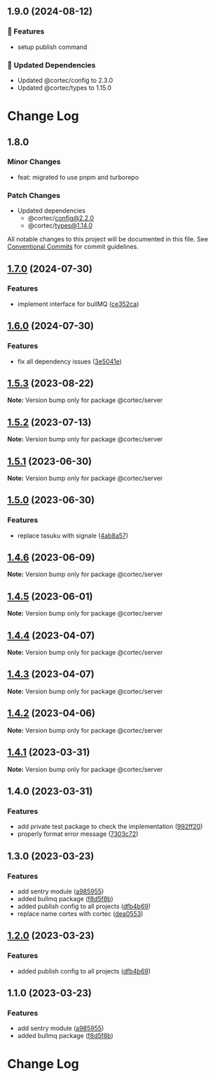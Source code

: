 ## 1.9.0 (2024-08-12)


### 🚀 Features

- setup publish command


### 🧱 Updated Dependencies

- Updated @cortec/config to 2.3.0
- Updated @cortec/types to 1.15.0

# Change Log

## 1.8.0

### Minor Changes

- feat: migrated to use pnpm and turborepo

### Patch Changes

- Updated dependencies
  - @cortec/config@2.2.0
  - @cortec/types@1.14.0

All notable changes to this project will be documented in this file.
See [Conventional Commits](https://conventionalcommits.org) for commit guidelines.

## [1.7.0](https://github.com/saswatds/cortec/compare/@cortec/server@1.6.0...@cortec/server@1.7.0) (2024-07-30)

### Features

- implement interface for bullMQ ([ce352ca](https://github.com/saswatds/cortec/commit/ce352ca8499e112986f0aa86b3398de508e66a6b))

## [1.6.0](https://github.com/saswatds/cortec/compare/@cortec/server@1.5.3...@cortec/server@1.6.0) (2024-07-30)

### Features

- fix all dependency issues ([3e5041e](https://github.com/saswatds/cortec/commit/3e5041e97d6533fc2783718674853faadd4f4ae6))

## [1.5.3](https://github.com/saswatds/cortec/compare/@cortec/server@1.5.2...@cortec/server@1.5.3) (2023-08-22)

**Note:** Version bump only for package @cortec/server

## [1.5.2](https://github.com/saswatds/cortec/compare/@cortec/server@1.5.1...@cortec/server@1.5.2) (2023-07-13)

**Note:** Version bump only for package @cortec/server

## [1.5.1](https://github.com/saswatds/cortec/compare/@cortec/server@1.5.0...@cortec/server@1.5.1) (2023-06-30)

**Note:** Version bump only for package @cortec/server

## [1.5.0](https://github.com/saswatds/cortec/compare/@cortec/server@1.4.6...@cortec/server@1.5.0) (2023-06-30)

### Features

- replace tasuku with signale ([4ab8a57](https://github.com/saswatds/cortec/commit/4ab8a5792e065e9174eff7cda3e0a2596aa2141b))

## [1.4.6](https://github.com/saswatds/cortec/compare/@cortec/server@1.4.5...@cortec/server@1.4.6) (2023-06-09)

**Note:** Version bump only for package @cortec/server

## [1.4.5](https://github.com/saswatds/cortec/compare/@cortec/server@1.4.4...@cortec/server@1.4.5) (2023-06-01)

**Note:** Version bump only for package @cortec/server

## [1.4.4](https://github.com/saswatds/cortec/compare/@cortec/server@1.4.3...@cortec/server@1.4.4) (2023-04-07)

**Note:** Version bump only for package @cortec/server

## [1.4.3](https://github.com/saswatds/cortec/compare/@cortec/server@1.4.2...@cortec/server@1.4.3) (2023-04-07)

**Note:** Version bump only for package @cortec/server

## [1.4.2](https://github.com/saswatds/cortec/compare/@cortec/server@1.4.1...@cortec/server@1.4.2) (2023-04-06)

**Note:** Version bump only for package @cortec/server

## [1.4.1](https://github.com/saswatds/cortec/compare/@cortec/server@1.4.0...@cortec/server@1.4.1) (2023-03-31)

**Note:** Version bump only for package @cortec/server

## 1.4.0 (2023-03-31)

### Features

- add private test package to check the implementation ([992ff20](https://github.com/saswatds/cortec/commit/992ff20ca4c3b7ce2d154323a6a9e763c2214c22))
- properly format error message ([7303c72](https://github.com/saswatds/cortec/commit/7303c72ad83821dbdbb8961e447548cb6d2b5b4f))

## 1.3.0 (2023-03-23)

### Features

- add sentry module ([a985955](https://github.com/saswatds/cortec/commit/a9859556e0578af9f179256b1dac45cc9c0bd197))
- added bullmq package ([f8d5f8b](https://github.com/saswatds/cortec/commit/f8d5f8bc76a357fd4b9426c5a7d6751eccdf8d67))
- added publish config to all projects ([dfb4b69](https://github.com/saswatds/cortec/commit/dfb4b69645b860b6686792d7a4272700686fd544))
- replace name cortes with cortec ([dea0553](https://github.com/saswatds/cortec/commit/dea055356354609a61c9900293a68c07cb71ba54))

## [1.2.0](https://github.com/saswatds/cortec/compare/@cortec/sentry@1.1.0...@cortec/sentry@1.2.0) (2023-03-23)

### Features

- added publish config to all projects ([dfb4b69](https://github.com/saswatds/cortec/commit/dfb4b69645b860b6686792d7a4272700686fd544))

## 1.1.0 (2023-03-23)

### Features

- add sentry module ([a985955](https://github.com/saswatds/cortec/commit/a9859556e0578af9f179256b1dac45cc9c0bd197))
- added bullmq package ([f8d5f8b](https://github.com/saswatds/cortec/commit/f8d5f8bc76a357fd4b9426c5a7d6751eccdf8d67))

# Change Log
